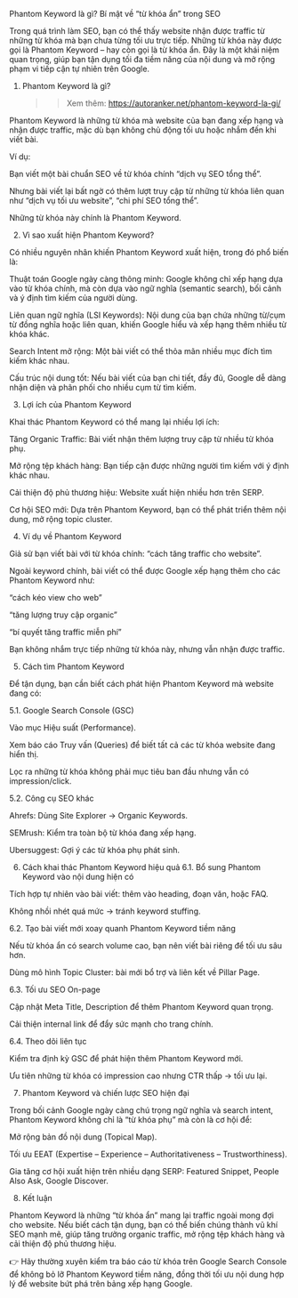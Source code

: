 Phantom Keyword là gì? Bí mật về “từ khóa ẩn” trong SEO

Trong quá trình làm SEO, bạn có thể thấy website nhận được traffic từ những từ khóa mà bạn chưa từng tối ưu trực tiếp. Những từ khóa này được gọi là Phantom Keyword – hay còn gọi là từ khóa ẩn. Đây là một khái niệm quan trọng, giúp bạn tận dụng tối đa tiềm năng của nội dung và mở rộng phạm vi tiếp cận tự nhiên trên Google.

1. Phantom Keyword là gì?

   >>Xem thêm: https://autoranker.net/phantom-keyword-la-gi/

Phantom Keyword là những từ khóa mà website của bạn đang xếp hạng và nhận được traffic, mặc dù bạn không chủ động tối ưu hoặc nhắm đến khi viết bài.

Ví dụ:

Bạn viết một bài chuẩn SEO về từ khóa chính “dịch vụ SEO tổng thể”.

Nhưng bài viết lại bất ngờ có thêm lượt truy cập từ những từ khóa liên quan như “dịch vụ tối ưu website”, “chi phí SEO tổng thể”.

Những từ khóa này chính là Phantom Keyword.

2. Vì sao xuất hiện Phantom Keyword?

Có nhiều nguyên nhân khiến Phantom Keyword xuất hiện, trong đó phổ biến là:

Thuật toán Google ngày càng thông minh: Google không chỉ xếp hạng dựa vào từ khóa chính, mà còn dựa vào ngữ nghĩa (semantic search), bối cảnh và ý định tìm kiếm của người dùng.

Liên quan ngữ nghĩa (LSI Keywords): Nội dung của bạn chứa những từ/cụm từ đồng nghĩa hoặc liên quan, khiến Google hiểu và xếp hạng thêm nhiều từ khóa khác.

Search Intent mở rộng: Một bài viết có thể thỏa mãn nhiều mục đích tìm kiếm khác nhau.

Cấu trúc nội dung tốt: Nếu bài viết của bạn chi tiết, đầy đủ, Google dễ dàng nhận diện và phân phối cho nhiều cụm từ tìm kiếm.

3. Lợi ích của Phantom Keyword

Khai thác Phantom Keyword có thể mang lại nhiều lợi ích:

Tăng Organic Traffic: Bài viết nhận thêm lượng truy cập từ nhiều từ khóa phụ.

Mở rộng tệp khách hàng: Bạn tiếp cận được những người tìm kiếm với ý định khác nhau.

Cải thiện độ phủ thương hiệu: Website xuất hiện nhiều hơn trên SERP.

Cơ hội SEO mới: Dựa trên Phantom Keyword, bạn có thể phát triển thêm nội dung, mở rộng topic cluster.

4. Ví dụ về Phantom Keyword

Giả sử bạn viết bài với từ khóa chính: “cách tăng traffic cho website”.

Ngoài keyword chính, bài viết có thể được Google xếp hạng thêm cho các Phantom Keyword như:

“cách kéo view cho web”

“tăng lượng truy cập organic”

“bí quyết tăng traffic miễn phí”

Bạn không nhắm trực tiếp những từ khóa này, nhưng vẫn nhận được traffic.

5. Cách tìm Phantom Keyword

Để tận dụng, bạn cần biết cách phát hiện Phantom Keyword mà website đang có:

5.1. Google Search Console (GSC)

Vào mục Hiệu suất (Performance).

Xem báo cáo Truy vấn (Queries) để biết tất cả các từ khóa website đang hiển thị.

Lọc ra những từ khóa không phải mục tiêu ban đầu nhưng vẫn có impression/click.

5.2. Công cụ SEO khác

Ahrefs: Dùng Site Explorer → Organic Keywords.

SEMrush: Kiểm tra toàn bộ từ khóa đang xếp hạng.

Ubersuggest: Gợi ý các từ khóa phụ phát sinh.

6. Cách khai thác Phantom Keyword hiệu quả
6.1. Bổ sung Phantom Keyword vào nội dung hiện có

Tích hợp tự nhiên vào bài viết: thêm vào heading, đoạn văn, hoặc FAQ.

Không nhồi nhét quá mức → tránh keyword stuffing.

6.2. Tạo bài viết mới xoay quanh Phantom Keyword tiềm năng

Nếu từ khóa ẩn có search volume cao, bạn nên viết bài riêng để tối ưu sâu hơn.

Dùng mô hình Topic Cluster: bài mới bổ trợ và liên kết về Pillar Page.

6.3. Tối ưu SEO On-page

Cập nhật Meta Title, Description để thêm Phantom Keyword quan trọng.

Cải thiện internal link để đẩy sức mạnh cho trang chính.

6.4. Theo dõi liên tục

Kiểm tra định kỳ GSC để phát hiện thêm Phantom Keyword mới.

Ưu tiên những từ khóa có impression cao nhưng CTR thấp → tối ưu lại.

7. Phantom Keyword và chiến lược SEO hiện đại

Trong bối cảnh Google ngày càng chú trọng ngữ nghĩa và search intent, Phantom Keyword không chỉ là “từ khóa phụ” mà còn là cơ hội để:

Mở rộng bản đồ nội dung (Topical Map).

Tối ưu EEAT (Expertise – Experience – Authoritativeness – Trustworthiness).

Gia tăng cơ hội xuất hiện trên nhiều dạng SERP: Featured Snippet, People Also Ask, Google Discover.

8. Kết luận

Phantom Keyword là những “từ khóa ẩn” mang lại traffic ngoài mong đợi cho website. Nếu biết cách tận dụng, bạn có thể biến chúng thành vũ khí SEO mạnh mẽ, giúp tăng trưởng organic traffic, mở rộng tệp khách hàng và cải thiện độ phủ thương hiệu.

👉 Hãy thường xuyên kiểm tra báo cáo từ khóa trên Google Search Console để không bỏ lỡ Phantom Keyword tiềm năng, đồng thời tối ưu nội dung hợp lý để website bứt phá trên bảng xếp hạng Google.
